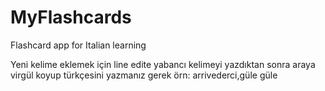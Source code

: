 # MyFlashcards
Flashcard app for Italian learning

Yeni kelime eklemek için line edite yabancı kelimeyi yazdıktan sonra araya virgül koyup türkçesini yazmanız gerek
örn: arrivederci,güle güle
